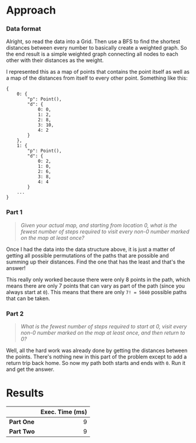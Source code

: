 # Approach
### Data format

Alright, so read the data into a Grid. Then use a BFS to find the shortest distances between every number to basically
create a weighted graph. So the end result is a simple weighted graph connecting all nodes to each other with their
distances as the weight.

I represented this as a map of points that contains the point itself as well as a map of the distances from itself to every other point.
Something like this:
```
{
	0: {
		"p": Point(),
		"d": {
			0: 0,
			1: 2,
			2: 8,
			3: 10,
			4: 2
		}
	},
	1: {
		"p": Point(),
		"d": {
			0: 2,
			1: 0,
			2: 6,
			3: 8,
			4: 4
		}
	...
}
```

### Part 1
> _Given your actual map, and starting from location 0, what is the fewest number of steps required to visit every non-0 number marked on the map at least once?_

Once I had the data into the data structure above, it is just a matter of getting all possible permutations of the paths that
are possible and summing up their distances. Find the one that has the least and that's the answer!

This really only worked because there were only 8 points in the path, which means there are only 7 points that can vary
as part of the path (since you always start at `0`). This means that there are only `7! = 5040` possible paths that can be taken.

### Part 2
> _What is the fewest number of steps required to start at 0, visit every non-0 number marked on the map at least once, and then return to 0?_

Well, all the hard work was already done by getting the distances between the points. There's nothing new in this part of the
problem except to add a return trip back home. So now my path both starts and ends with `0`. Run it and get the answer.

# Results

|              | Exec. Time (ms) |
|--------------|----------------:|
| **Part One** |               9 |
| **Part Two** |               9 |
